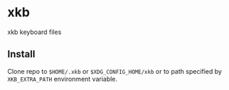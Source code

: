 # xkb
xkb keyboard files

## Install
Clone repo to `$HOME/.xkb` or `$XDG_CONFIG_HOME/xkb` or to path specified by `XKB_EXTRA_PATH` environment variable.
